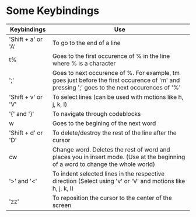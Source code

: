 # Some Keybindings

|Keybindings|Use|
|---|---|
| 'Shift + a' or 'A' | To go to the end of a line |
| t% | Goes to the first occurence of % in the line where % is a character |
|';' | Goes to next occurence of %. For example, tm goes just before the first occurence of 'm' and pressing ';' goes to the next occurences of '%' |
| 'Shift + v' or 'V' | To select lines (can be used with motions like h, j, k, l) |
| '{' and '}' | To navigate through codeblocks |
| w | Goes to the begining of the next word |
| 'Shift + d' or 'D'| To delete/destroy the rest of the line after the cursor |
| cw | Change word. Deletes the rest of word and places you in insert mode. (Use at the beginning of a word to change the whole world) |
| '>' and '<' | To indent selected lines in the respective direction (Select using 'v' or 'V' and motions like h, j, k, l) |
| 'zz' | To reposition the cursor to the center of the screen |